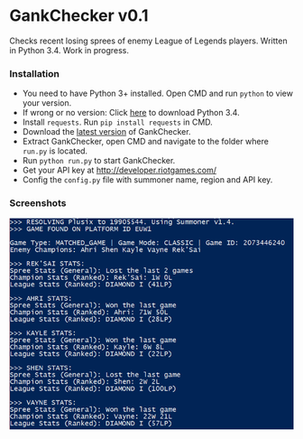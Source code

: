 # GankChecker v0.1
Checks recent losing sprees of enemy League of Legends players. Written in Python 3.4. Work in progress.

### Installation
 - You need to have Python 3+ installed. Open CMD and run `python` to view your version. 
 - If wrong or no version: Click <a href="https://www.python.org/downloads/release/python-340/">here</a> to download Python 3.4.
 - Install `requests`. Run `pip install requests` in CMD.
 - Download the <a href="https://github.com/TerryDEV/GankChecker/releases">latest version</a> of GankChecker.
 - Extract GankChecker, open CMD and navigate to the folder where `run.py` is located.
 - Run `python run.py` to start GankChecker.
 - Get your API key at http://developer.riotgames.com/
 - Config the `config.py` file with summoner name, region and API key.
 
### Screenshots
<center><img src="https://raw.githubusercontent.com/TerryDEV/GankChecker/master/screenshots/GankCheck.PNG"></center>
